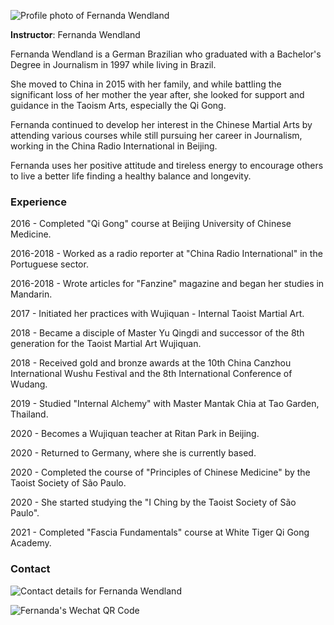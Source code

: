 ![Profile photo of Fernanda Wendland](/images/fernanda_profile_2022_02.jpg)

__Instructor__: Fernanda Wendland

Fernanda Wendland is a German Brazilian who graduated with a Bachelor's Degree in Journalism in 1997 while living in Brazil.

She moved to China in 2015 with her family, and while battling the significant loss of her mother the year after, she looked for support and guidance in the Taoism Arts, especially the Qi Gong. 

Fernanda continued to develop her interest in the Chinese Martial Arts by attending various courses while still pursuing her career in Journalism, working in the China Radio International in Beijing. 

Fernanda uses her positive attitude and tireless energy to encourage others to live a better life finding a healthy balance and longevity. 

### Experience 
2016 - Completed "Qi Gong" course at Beijing University of Chinese Medicine.

2016-2018 - Worked as a radio reporter at "China Radio International" in the Portuguese sector.

2016-2018 - Wrote articles for "Fanzine" magazine and began her studies in Mandarin.

2017 - Initiated her practices with Wujiquan - Internal Taoist Martial Art.

2018 - Became a disciple of Master Yu Qingdi and successor of the 8th generation for the Taoist Martial Art Wujiquan.

2018 - Received gold and bronze awards at the 10th China Canzhou International Wushu Festival and the 8th International Conference of Wudang.

2019 - Studied "Internal Alchemy" with Master Mantak Chia at Tao Garden, Thailand. 

2020 - Becomes a Wujiquan teacher at Ritan Park in Beijing.

2020 - Returned to Germany, where she is currently based. 

2020 - Completed the course of "Principles of Chinese Medicine" by the Taoist Society of São Paulo.

2020 - She started studying the "I Ching by the Taoist Society of São Paulo".

2021 - Completed "Fascia Fundamentals" course at White Tiger Qi Gong Academy.

### Contact

![Contact details for Fernanda Wendland](/images/fernanda_contact_2022.png)

![Fernanda's Wechat QR Code](/images/fernanda_wechat_qr_code.jpeg)